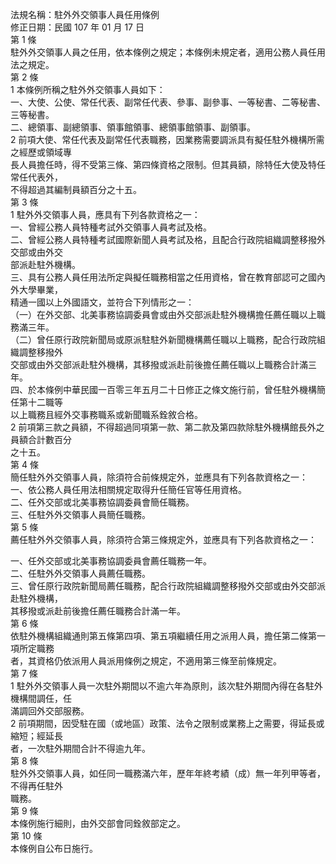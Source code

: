 法規名稱：駐外外交領事人員任用條例  
修正日期：民國 107 年 01 月 17 日  
第 1 條  
駐外外交領事人員之任用，依本條例之規定；本條例未規定者，適用公務人員任用法之規定。  
第 2 條  
1 本條例所稱之駐外外交領事人員如下：  
一、大使、公使、常任代表、副常任代表、參事、副參事、一等秘書、二等秘書、三等秘書。  
二、總領事、副總領事、領事館領事、總領事館領事、副領事。  
2 前項大使、常任代表及副常任代表職務，因業務需要調派具有擬任駐外機構所需之經歷或領域專  
長人員擔任時，得不受第三條、第四條資格之限制。但其員額，除特任大使及特任常任代表外，  
不得超過其編制員額百分之十五。  
第 3 條  
1 駐外外交領事人員，應具有下列各款資格之一：  
一、曾經公務人員特種考試外交領事人員考試及格。  
二、曾經公務人員特種考試國際新聞人員考試及格，且配合行政院組織調整移撥外交部或由外交  
部派赴駐外機構。  
三、具有公務人員任用法所定與擬任職務相當之任用資格，曾在教育部認可之國內外大學畢業，  
精通一國以上外國語文，並符合下列情形之一：  
（一）在外交部、北美事務協調委員會或由外交部派赴駐外機構擔任薦任職以上職務滿三年。  
（二）曾任原行政院新聞局或原派駐駐外新聞機構薦任職以上職務，配合行政院組織調整移撥外  
交部或由外交部派赴駐外機構，其移撥或派赴前後擔任薦任職以上職務合計滿三年。  
四、於本條例中華民國一百零三年五月二十日修正之條文施行前，曾任駐外機構簡任第十二職等  
以上職務且經外交事務職系或新聞職系銓敘合格。  
2 前項第三款之員額，不得超過同項第一款、第二款及第四款除駐外機構館長外之員額合計數百分  
之十五。  
第 4 條  
簡任駐外外交領事人員，除須符合前條規定外，並應具有下列各款資格之一：  
一、依公務人員任用法相關規定取得升任簡任官等任用資格。  
二、任外交部或北美事務協調委員會簡任職務。  
三、任駐外外交領事人員簡任職務。  
第 5 條  
薦任駐外外交領事人員，除須符合第三條規定外，並應具有下列各款資格之一：  


一、任外交部或北美事務協調委員會薦任職務一年。  
二、任駐外外交領事人員薦任職務。  
三、曾任原行政院新聞局薦任職務，配合行政院組織調整移撥外交部或由外交部派赴駐外機構，  
其移撥或派赴前後擔任薦任職務合計滿一年。  
第 6 條  
依駐外機構組織通則第五條第四項、第五項繼續任用之派用人員，擔任第二條第一項所定職務  
者，其資格仍依派用人員派用條例之規定，不適用第三條至前條規定。  
第 7 條  
1 駐外外交領事人員一次駐外期間以不逾六年為原則，該次駐外期間內得在各駐外機構間調任，任  
滿調回外交部服務。  
2 前項期間，因受駐在國（或地區）政策、法令之限制或業務上之需要，得延長或縮短；經延長  
者，一次駐外期間合計不得逾九年。  
第 8 條  
駐外外交領事人員，如任同一職務滿六年，歷年年終考績（成）無一年列甲等者，不得再任駐外  
職務。  
第 9 條  
本條例施行細則，由外交部會同銓敘部定之。  
第 10 條  
本條例自公布日施行。  


